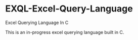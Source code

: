 # EXQL-Excel-Query-Language
Excel Querying Language In C

This is an in-progress excel querying language built in C.


